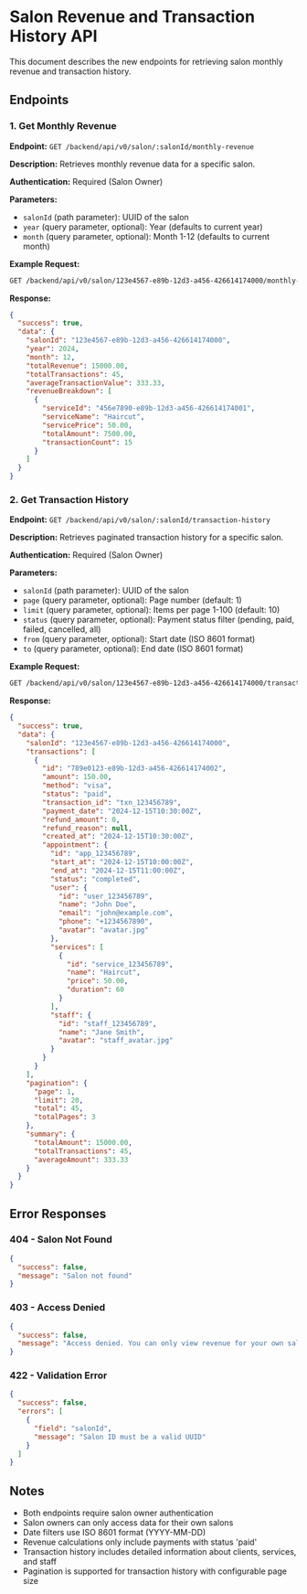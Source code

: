 # Salon Revenue and Transaction History API

This document describes the new endpoints for retrieving salon monthly revenue and transaction history.

## Endpoints

### 1. Get Monthly Revenue

**Endpoint:** `GET /backend/api/v0/salon/:salonId/monthly-revenue`

**Description:** Retrieves monthly revenue data for a specific salon.

**Authentication:** Required (Salon Owner)

**Parameters:**
- `salonId` (path parameter): UUID of the salon
- `year` (query parameter, optional): Year (defaults to current year)
- `month` (query parameter, optional): Month 1-12 (defaults to current month)

**Example Request:**
```bash
GET /backend/api/v0/salon/123e4567-e89b-12d3-a456-426614174000/monthly-revenue?year=2024&month=12
```

**Response:**
```json
{
  "success": true,
  "data": {
    "salonId": "123e4567-e89b-12d3-a456-426614174000",
    "year": 2024,
    "month": 12,
    "totalRevenue": 15000.00,
    "totalTransactions": 45,
    "averageTransactionValue": 333.33,
    "revenueBreakdown": [
      {
        "serviceId": "456e7890-e89b-12d3-a456-426614174001",
        "serviceName": "Haircut",
        "servicePrice": 50.00,
        "totalAmount": 7500.00,
        "transactionCount": 15
      }
    ]
  }
}
```

### 2. Get Transaction History

**Endpoint:** `GET /backend/api/v0/salon/:salonId/transaction-history`

**Description:** Retrieves paginated transaction history for a specific salon.

**Authentication:** Required (Salon Owner)

**Parameters:**
- `salonId` (path parameter): UUID of the salon
- `page` (query parameter, optional): Page number (default: 1)
- `limit` (query parameter, optional): Items per page 1-100 (default: 10)
- `status` (query parameter, optional): Payment status filter (pending, paid, failed, cancelled, all)
- `from` (query parameter, optional): Start date (ISO 8601 format)
- `to` (query parameter, optional): End date (ISO 8601 format)

**Example Request:**
```bash
GET /backend/api/v0/salon/123e4567-e89b-12d3-a456-426614174000/transaction-history?page=1&limit=20&status=paid&from=2024-01-01&to=2024-12-31
```

**Response:**
```json
{
  "success": true,
  "data": {
    "salonId": "123e4567-e89b-12d3-a456-426614174000",
    "transactions": [
      {
        "id": "789e0123-e89b-12d3-a456-426614174002",
        "amount": 150.00,
        "method": "visa",
        "status": "paid",
        "transaction_id": "txn_123456789",
        "payment_date": "2024-12-15T10:30:00Z",
        "refund_amount": 0,
        "refund_reason": null,
        "created_at": "2024-12-15T10:30:00Z",
        "appointment": {
          "id": "app_123456789",
          "start_at": "2024-12-15T10:00:00Z",
          "end_at": "2024-12-15T11:00:00Z",
          "status": "completed",
          "user": {
            "id": "user_123456789",
            "name": "John Doe",
            "email": "john@example.com",
            "phone": "+1234567890",
            "avatar": "avatar.jpg"
          },
          "services": [
            {
              "id": "service_123456789",
              "name": "Haircut",
              "price": 50.00,
              "duration": 60
            }
          ],
          "staff": {
            "id": "staff_123456789",
            "name": "Jane Smith",
            "avatar": "staff_avatar.jpg"
          }
        }
      }
    ],
    "pagination": {
      "page": 1,
      "limit": 20,
      "total": 45,
      "totalPages": 3
    },
    "summary": {
      "totalAmount": 15000.00,
      "totalTransactions": 45,
      "averageAmount": 333.33
    }
  }
}
```

## Error Responses

### 404 - Salon Not Found
```json
{
  "success": false,
  "message": "Salon not found"
}
```

### 403 - Access Denied
```json
{
  "success": false,
  "message": "Access denied. You can only view revenue for your own salons."
}
```

### 422 - Validation Error
```json
{
  "success": false,
  "errors": [
    {
      "field": "salonId",
      "message": "Salon ID must be a valid UUID"
    }
  ]
}
```

## Notes

- Both endpoints require salon owner authentication
- Salon owners can only access data for their own salons
- Date filters use ISO 8601 format (YYYY-MM-DD)
- Revenue calculations only include payments with status 'paid'
- Transaction history includes detailed information about clients, services, and staff
- Pagination is supported for transaction history with configurable page size 